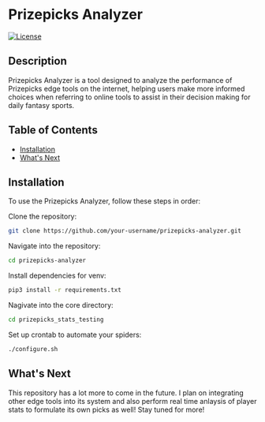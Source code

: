 # Prizepicks Analyzer

[![License](https://img.shields.io/badge/License-MIT-blue.svg)](https://opensource.org/licenses/MIT)

## Description

Prizepicks Analyzer is a tool designed to analyze the performance of Prizepicks edge tools on the internet, helping users make more informed choices when referring to online tools to assist in their decision making for daily fantasy sports.

## Table of Contents

- [Installation](#installation)
- [What's Next](#whatsnext)

## Installation

To use the Prizepicks Analyzer, follow these steps in order:

Clone the repository:
```bash
git clone https://github.com/your-username/prizepicks-analyzer.git
```
Navigate into the repository:
```bash
cd prizepicks-analyzer
```

Install dependencies for venv:
```bash
pip3 install -r requirements.txt
```
Nagivate into the core directory:
```bash
cd prizepicks_stats_testing
```

Set up crontab to automate your spiders:
```bash
./configure.sh
```

## What's Next
This repository has a lot more to come in the future. I plan on integrating other edge tools into its system and also perform real time anlaysis of player stats to formulate its own picks as well! Stay tuned for more!
